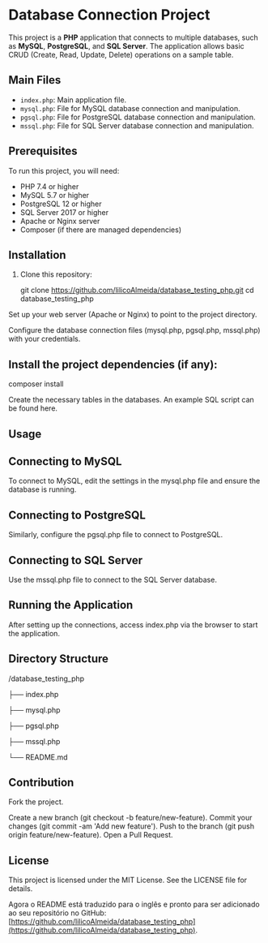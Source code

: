 # Database Connection Project

This project is a **PHP** application that connects to multiple databases, such as **MySQL**, **PostgreSQL**, and **SQL Server**. The application allows basic CRUD (Create, Read, Update, Delete) operations on a sample table.

## Main Files

- `index.php`: Main application file.
- `mysql.php`: File for MySQL database connection and manipulation.
- `pgsql.php`: File for PostgreSQL database connection and manipulation.
- `mssql.php`: File for SQL Server database connection and manipulation.

## Prerequisites

To run this project, you will need:

- PHP 7.4 or higher
- MySQL 5.7 or higher
- PostgreSQL 12 or higher
- SQL Server 2017 or higher
- Apache or Nginx server
- Composer (if there are managed dependencies)

## Installation

1. Clone this repository:
   
   git clone https://github.com/lilicoAlmeida/database_testing_php.git
   cd database_testing_php
   
Set up your web server (Apache or Nginx) to point to the project directory.

Configure the database connection files (mysql.php, pgsql.php, mssql.php) with your credentials.

## Install the project dependencies (if any):

composer install

Create the necessary tables in the databases. An example SQL script can be found here.

## Usage

## Connecting to MySQL
To connect to MySQL, edit the settings in the mysql.php file and ensure the database is running.

## Connecting to PostgreSQL
Similarly, configure the pgsql.php file to connect to PostgreSQL.

## Connecting to SQL Server
Use the mssql.php file to connect to the SQL Server database.

## Running the Application
After setting up the connections, access index.php via the browser to start the application.

## Directory Structure

/database_testing_php

   ├── index.php 
 
   ├── mysql.php  
  
   ├── pgsql.php   
  
   ├── mssql.php   
  
   └── README.md   
  
   
## Contribution

Fork the project.

Create a new branch (git checkout -b feature/new-feature).
Commit your changes (git commit -am 'Add new feature').
Push to the branch (git push origin feature/new-feature).
Open a Pull Request.

## License

This project is licensed under the MIT License. See the LICENSE file for details.

Agora o README está traduzido para o inglês e pronto para ser adicionado ao seu repositório no GitHub: [https://github.com/lilicoAlmeida/database_testing_php](https://github.com/lilicoAlmeida/database_testing_php).







